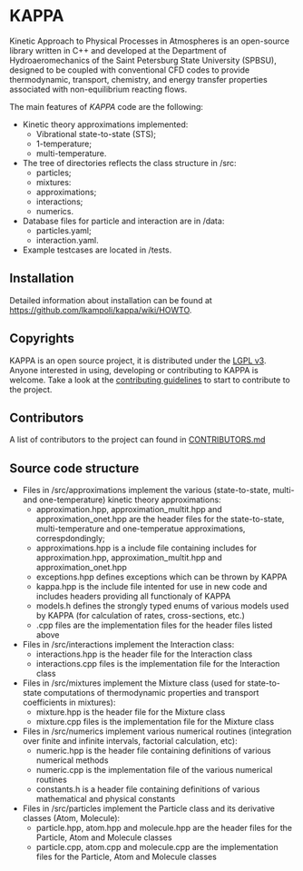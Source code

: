 # KAPPA
Kinetic Approach to Physical Processes in Atmospheres is an open-source library written in C++ and developed at the Department of Hydroaeromechanics of the Saint Petersburg State University (SPBSU), designed to be coupled with conventional CFD codes to provide thermodynamic, transport, chemistry, and energy transfer properties associated with non-equilibrium reacting flows.

The main features of _KAPPA_ code are the following:
* Kinetic theory approximations implemented:
    - Vibrational state-to-state (STS);
    - 1-temperature;
    - multi-temperature.
* The tree of directories reflects the class structure in /src:
    - particles;
    - mixtures:
    - approximations;
    - interactions;
    - numerics.
* Database files for particle and interaction are in /data:
    - particles.yaml;
    - interaction.yaml.
* Example testcases are located in /tests.

## Installation
Detailed information about installation can be found at https://github.com/lkampoli/kappa/wiki/HOWTO.

## Copyrights

KAPPA is an open source project, it is distributed under the [LGPL v3](https://www.gnu.org/licenses/lgpl-3.0.en.html). Anyone interested in using, developing or contributing to KAPPA is welcome. Take a look at the [contributing guidelines](CONTRIBUTING.md) to start to contribute to the project.

## Contributors

A list of contributors to the project can found in [CONTRIBUTORS.md](CONTRIBUTORS.md)

## Source code structure

* Files in /src/approximations implement the various (state-to-state, multi- and one-temperature) kinetic theory approximations:
    - approximation.hpp, approximation_multit.hpp and approximation_onet.hpp are the header files for the state-to-state, multi-temperature and one-temperatue approximations, correspdondingly;
    - approximations.hpp is a include file containing includes for approximation.hpp, approximation_multit.hpp and approximation_onet.hpp
    - exceptions.hpp defines exceptions which can be thrown by KAPPA
    - kappa.hpp is the include file intented for use in new code and includes headers providing all functionaly of KAPPA
    - models.h defines the strongly typed enums of various models used by KAPPA (for calculation of rates, cross-sections, etc.)
    - .cpp files are the implementation files for the header files listed above
* Files in /src/interactions implement the Interaction class:
    - interactions.hpp is the header file for the Interaction class
    - interactions.cpp files is the implementation file for the Interaction class
* Files in /src/mixtures implement the Mixture class (used for state-to-state computations of thermodynamic properties and transport coefficients in mixtures):
    - mixture.hpp is the header file for the Mixture class
    - mixture.cpp files is the implementation file for the Mixture class
* Files in /src/numerics implement various numerical routines (integration over finite and infinite intervals, factorial calculation, etc):
    - numeric.hpp is the header file containing definitions of various numerical methods
    - numeric.cpp is the implementation file of the various numerical routines
    - constants.h is a header file containing definitions of various mathematical and physical constants
* Files in /src/particles implement the Particle class and its derivative classes (Atom, Molecule):
    - particle.hpp, atom.hpp and molecule.hpp are the header files for the Particle, Atom and Molecule classes
    - particle.cpp, atom.cpp and molecule.cpp are the implementation files for the Particle, Atom and Molecule classes
    


